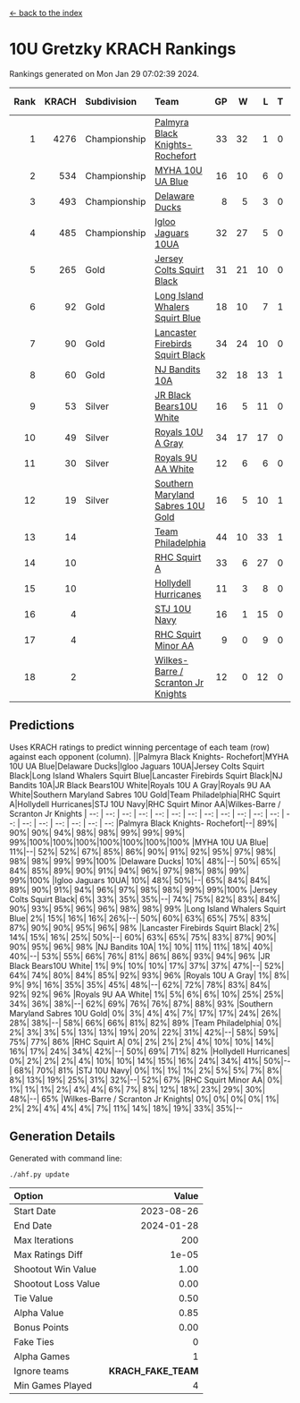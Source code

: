 [<- back to the index](readme.md)
# 10U Gretzky KRACH Rankings
Rankings generated on Mon Jan 29 07:02:39 2024.

Rank|KRACH|Subdivision|Team|GP|W|L|T|OTW|OTL|SoS|Exp Wins|Win Diff
---:|---:|:---|:---|---:|---:|---:|---:|---:|---:|---:|---:|---:
1|4276|Championship|[Palmyra Black Knights- Rochefort](https://gamesheetstats.com/seasons/3659/teams/140260/schedule)|33|32|1|0|0|1|159|32.8|-0.0
2|534|Championship|[MYHA 10U UA Blue](https://gamesheetstats.com/seasons/3659/teams/140258/schedule)|16|10|6|0|0|0|1140|10.8|-0.0
3|493|Championship|[Delaware Ducks](https://gamesheetstats.com/seasons/3659/teams/140218/schedule)|8|5|3|0|0|0|1454|5.8|-0.0
4|485|Championship|[Igloo Jaguars 10UA](https://gamesheetstats.com/seasons/3659/teams/140253/schedule)|32|27|5|0|0|1|231|27.9|0.0
5|265|Gold|[Jersey Colts Squirt Black](https://gamesheetstats.com/seasons/3659/teams/140254/schedule)|31|21|10|0|1|3|592|21.9|0.0
6|92|Gold|[Long Island Whalers Squirt Blue](https://gamesheetstats.com/seasons/3659/teams/140257/schedule)|18|10|7|1|0|0|518|11.4|0.0
7|90|Gold|[Lancaster Firebirds Squirt Black](https://gamesheetstats.com/seasons/3659/teams/140256/schedule)|34|24|10|0|2|1|319|24.9|0.0
8|60|Gold|[NJ Bandits 10A](https://gamesheetstats.com/seasons/3659/teams/140259/schedule)|32|18|13|1|0|1|113|19.4|0.0
9|53|Silver|[JR Black Bears10U White](https://gamesheetstats.com/seasons/3659/teams/140255/schedule)|16|5|11|0|1|1|911|5.9|0.0
10|49|Silver|[Royals 10U A Gray](https://gamesheetstats.com/seasons/3659/teams/140262/schedule)|34|17|17|0|2|2|470|17.9|0.0
11|30|Silver|[Royals 9U AA White](https://gamesheetstats.com/seasons/3659/teams/140225/schedule)|12|6|6|0|0|0|65|6.9|0.0
12|19|Silver|[Southern Maryland Sabres 10U Gold](https://gamesheetstats.com/seasons/3659/teams/140263/schedule)|16|5|10|1|2|0|82|6.4|0.0
13|14||[Team Philadelphia](https://gamesheetstats.com/seasons/3659/teams/140226/schedule)|44|10|33|1|0|2|696|11.4|0.0
14|10||[RHC Squirt A](https://gamesheetstats.com/seasons/3659/teams/140261/schedule)|33|6|27|0|2|0|125|6.9|0.0
15|10||[Hollydell Hurricanes](https://gamesheetstats.com/seasons/3659/teams/140220/schedule)|11|3|8|0|0|0|136|3.9|0.0
16|4||[STJ 10U Navy](https://gamesheetstats.com/seasons/3659/teams/140264/schedule)|16|1|15|0|0|0|838|1.9|0.0
17|4||[RHC Squirt Minor AA](https://gamesheetstats.com/seasons/3659/teams/140224/schedule)|9|0|9|0|0|0|223|0.9|0.0
18|2||[Wilkes-Barre / Scranton Jr Knights](https://gamesheetstats.com/seasons/3659/teams/140228/schedule)|12|0|12|0|0|0|1353|0.9|0.0

## Predictions
Uses KRACH ratings to predict winning percentage of each team (row) against each opponent (column).
||Palmyra Black Knights- Rochefort|MYHA 10U UA Blue|Delaware Ducks|Igloo Jaguars 10UA|Jersey Colts Squirt Black|Long Island Whalers Squirt Blue|Lancaster Firebirds Squirt Black|NJ Bandits 10A|JR Black Bears10U White|Royals 10U A Gray|Royals 9U AA White|Southern Maryland Sabres 10U Gold|Team Philadelphia|RHC Squirt A|Hollydell Hurricanes|STJ 10U Navy|RHC Squirt Minor AA|Wilkes-Barre / Scranton Jr Knights
| --: | --: | --: | --: | --: | --: | --: | --: | --: | --: | --: | --: | --: | --: | --: | --: | --: | --: | --: 
|Palmyra Black Knights- Rochefort|--| 89%| 90%| 90%| 94%| 98%| 98%| 99%| 99%| 99%| 99%|100%|100%|100%|100%|100%|100%|100%
|MYHA 10U UA Blue| 11%|--| 52%| 52%| 67%| 85%| 86%| 90%| 91%| 92%| 95%| 97%| 98%| 98%| 98%| 99%| 99%|100%
|Delaware Ducks| 10%| 48%|--| 50%| 65%| 84%| 85%| 89%| 90%| 91%| 94%| 96%| 97%| 98%| 98%| 99%| 99%|100%
|Igloo Jaguars 10UA| 10%| 48%| 50%|--| 65%| 84%| 84%| 89%| 90%| 91%| 94%| 96%| 97%| 98%| 98%| 99%| 99%|100%
|Jersey Colts Squirt Black|  6%| 33%| 35%| 35%|--| 74%| 75%| 82%| 83%| 84%| 90%| 93%| 95%| 96%| 96%| 98%| 98%| 99%
|Long Island Whalers Squirt Blue|  2%| 15%| 16%| 16%| 26%|--| 50%| 60%| 63%| 65%| 75%| 83%| 87%| 90%| 90%| 95%| 96%| 98%
|Lancaster Firebirds Squirt Black|  2%| 14%| 15%| 16%| 25%| 50%|--| 60%| 63%| 65%| 75%| 83%| 87%| 90%| 90%| 95%| 96%| 98%
|NJ Bandits 10A|  1%| 10%| 11%| 11%| 18%| 40%| 40%|--| 53%| 55%| 66%| 76%| 81%| 86%| 86%| 93%| 94%| 96%
|JR Black Bears10U White|  1%|  9%| 10%| 10%| 17%| 37%| 37%| 47%|--| 52%| 64%| 74%| 80%| 84%| 85%| 92%| 93%| 96%
|Royals 10U A Gray|  1%|  8%|  9%|  9%| 16%| 35%| 35%| 45%| 48%|--| 62%| 72%| 78%| 83%| 84%| 92%| 92%| 96%
|Royals 9U AA White|  1%|  5%|  6%|  6%| 10%| 25%| 25%| 34%| 36%| 38%|--| 62%| 69%| 76%| 76%| 87%| 88%| 93%
|Southern Maryland Sabres 10U Gold|  0%|  3%|  4%|  4%|  7%| 17%| 17%| 24%| 26%| 28%| 38%|--| 58%| 66%| 66%| 81%| 82%| 89%
|Team Philadelphia|  0%|  2%|  3%|  3%|  5%| 13%| 13%| 19%| 20%| 22%| 31%| 42%|--| 58%| 59%| 75%| 77%| 86%
|RHC Squirt A|  0%|  2%|  2%|  2%|  4%| 10%| 10%| 14%| 16%| 17%| 24%| 34%| 42%|--| 50%| 69%| 71%| 82%
|Hollydell Hurricanes|  0%|  2%|  2%|  2%|  4%| 10%| 10%| 14%| 15%| 16%| 24%| 34%| 41%| 50%|--| 68%| 70%| 81%
|STJ 10U Navy|  0%|  1%|  1%|  1%|  2%|  5%|  5%|  7%|  8%|  8%| 13%| 19%| 25%| 31%| 32%|--| 52%| 67%
|RHC Squirt Minor AA|  0%|  1%|  1%|  1%|  2%|  4%|  4%|  6%|  7%|  8%| 12%| 18%| 23%| 29%| 30%| 48%|--| 65%
|Wilkes-Barre / Scranton Jr Knights|  0%|  0%|  0%|  0%|  1%|  2%|  2%|  4%|  4%|  4%|  7%| 11%| 14%| 18%| 19%| 33%| 35%|--

## Generation Details

Generated with command line:
```
./ahf.py update
```

| Option | Value |
| :----- | ----: |
| Start Date | 2023-08-26 |
| End Date | 2024-01-28 |
| Max Iterations | 200 |
| Max Ratings Diff | 1e-05 |
| Shootout Win Value | 1.00 |
| Shootout Loss Value | 0.00 |
| Tie Value | 0.50 |
| Alpha Value | 0.85 |
| Bonus Points | 0.00 |
| Fake Ties | 0 |
| Alpha Games | 1 |
| Ignore teams | __KRACH_FAKE_TEAM__ |
| Min Games Played | 4 |

